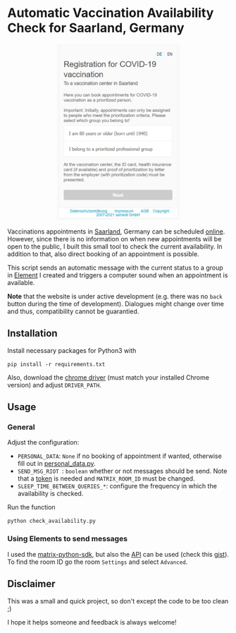 # Automatic Vaccination Availability Check for Saarland, Germany

<p align="center">
    <img src="./imgs/vaccination_homepage.jpg" height="400" />
</p>

Vaccinations appointments in [Saarland](https://en.wikipedia.org/wiki/Saarland), Germany can be scheduled [online](https://www.impfen-saarland.de/).
However, since there is no information on when new appointments will be open to the public, I built this small tool to check the current availability.
In addition to that, also direct booking of an appointment is possible.

This script sends an automatic message with the current status to a group in [Element](https://element.io/blog/welcome-to-element/) I created and triggers a computer sound when an appointment is available.

**Note** that the website is under active development (e.g. there was no `back` button during the time of development). Dialogues might change over time and thus, compatibility cannot be guarantied.

## Installation
Install necessary packages for Python3 with
```shell script
pip install -r requirements.txt
```
Also, download the [chrome driver](https://chromedriver.chromium.org/downloads) (must match your installed Chrome version) and adjust `DRIVER_PATH`.

## Usage
### General
Adjust the configuration:
- `PERSONAL_DATA`: `None` if no booking of appointment if wanted, otherwise fill out in [personal_data.py](personal_data.py).
- `SEND_MSG_RIOT `: `boolean` whether or not messages should be send. Note that a [token](https://webapps.stackexchange.com/a/138497) is needed and `MATRIX_ROOM_ID` must be changed.
- `SLEEP_TIME_BETWEEN_QUERIES_*`: configure the frequency in which the availability is checked.

Run the function
```shell script
python check_availability.py
```

### Using Elements to send messages
I used the [matrix-python-sdk](https://github.com/matrix-org/matrix-python-sdk), but also the [API](https://matrix.org/docs/api/client-server/#/Send45to45Device32messaging) can be used (check this [gist](https://gist.github.com/RickCogley/69f430d4418ae5498e8febab44d241c9)).
To find the room ID go the room `Settings` and select `Advanced`.


## Disclaimer
This was a small and quick project, so don't except the code to be too clean ;)

I hope it helps someone and feedback is always welcome!